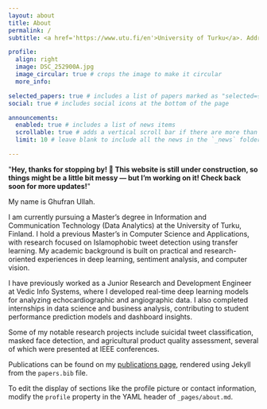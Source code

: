 ```yaml
---
layout: about
title: About
permalink: /
subtitle: <a href='https://www.utu.fi/en'>University of Turku</a>. Address. Contacts. Motto. Etc.

profile:
  align: right
  image: DSC_252900A.jpg
  image_circular: true # crops the image to make it circular
  more_info:

selected_papers: true # includes a list of papers marked as "selected={true}"
social: true # includes social icons at the bottom of the page

announcements:
  enabled: true # includes a list of news items
  scrollable: true # adds a vertical scroll bar if there are more than 3 news items
  limit: 10 # leave blank to include all the news in the `_news` folder

---
```

"**Hey, thanks for stopping by! 🚧 This website is still under construction, so things might be a little bit messy — but I’m working on it! Check back soon for more updates!**"

My name is Ghufran Ullah.

I am currently pursuing a Master’s degree in Information and Communication Technology (Data Analytics) at the University of Turku, Finland. I hold a previous Master’s in Computer Science and Applications, with research focused on Islamophobic tweet detection using transfer learning. My academic background is built on practical and research-oriented experiences in deep learning, sentiment analysis, and computer vision.

I have previously worked as a Junior Research and Development Engineer at Vedic Info Systems, where I developed real-time deep learning models for analyzing echocardiographic and angiographic data. I also completed internships in data science and business analysis, contributing to student performance prediction models and dashboard insights.

Some of my notable research projects include suicidal tweet classification, masked face detection, and agricultural product quality assessment, several of which were presented at IEEE conferences.

Publications can be found on my [publications page](/al-folio/publications/), rendered using Jekyll from the `papers.bib` file.


To edit the display of sections like the profile picture or contact information, modify the `profile` property in the YAML header of `_pages/about.md`.

